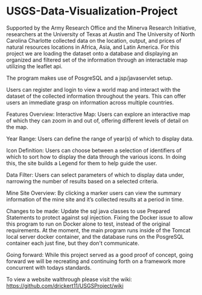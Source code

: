 # USGS-Data-Visualization-Project
Supported by the Army Research Office and the Minerva Research Initiative, researchers at the University of Texas at Austin and The University of North Carolina Charlotte collected data on the location, output, and prices of natural resources locations in Africa, Asia, and Latin America. For this project we are loading the dataset onto a database and displaying an organized and filtered set of the information through an interactable map utilizing the leaflet api.

The program makes use of PosgreSQL and a jsp/javaservlet setup.

Users can register and login to view a world map and interact with the dataset of the collected information throughout the years. This can offer users an immediate grasp on information across multiple countries.

Features Overview: Interactive Map: Users can explore an interactive map of which they can zoom in and out of, offering different levels of detail on the map.

Year Range: Users can define the range of year(s) of which to display data.

Icon Definition: Users can choose between a selection of identifiers of which to sort how to display the data through the various icons. In doing this, the site builds a Legend for them to help guide the user.

Data Filter: Users can select parameters of which to display data under, narrowing the number of results based on a selected criteria.

Mine Site Overview: By clicking a marker users can view the summary information of the mine site and it’s collected results at a period in time.

Changes to be made: Update the sql java classes to use Prepared Statements to protect against sql injection. Fixing the Docker issue to allow this program to run on Docker alone to test, instead of the original requirements. At the moment, the main program runs inside of the Tomcat local server docker container, and the database runs on the PosgreSQL container each just fine, but they don't communicate.

Going forward: While this project served as a good proof of concept, going forward we will be recreating and continuing forth on a framework more concurrent with todays standards.

To view a website walthrough please visit the wiki: https://github.com/drickert11/USGSProject/wiki
